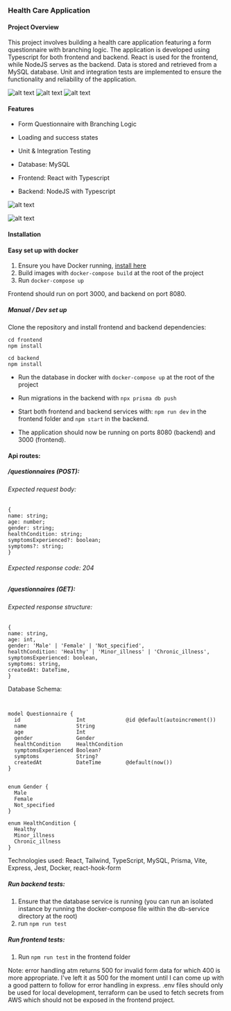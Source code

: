 ### Health Care Application

#### Project Overview

This project involves building a health care application featuring a form questionnaire with branching logic. The application is developed using Typescript for both frontend and backend. React is used for the frontend, while NodeJS serves as the backend. Data is stored and retrieved from a MySQL database. Unit and integration tests are implemented to ensure the functionality and reliability of the application.

![alt text](image-3.png)
![alt text](image-4.png)
![alt text](image-5.png)

#### Features

- Form Questionnaire with Branching Logic
- Loading and success states
- Unit & Integration Testing
- Database: MySQL

- Frontend: React with Typescript
- Backend: NodeJS with Typescript

![alt text](image-6.png)

![alt text](image-7.png)

#### Installation

#### Easy set up with docker

1. Ensure you have Docker running, [install here](https://www.docker.com/get-started/)
2. Build images with `docker-compose build` at the root of the project
3. Run `docker-compose up`

Frontend should run on port 3000, and backend on port 8080.

##### Manual / Dev set up

Clone the repository and install frontend and backend dependencies:

```
cd frontend
npm install
```

```
cd backend
npm install
```

- Run the database in docker with `docker-compose up` at the root of the project

- Run migrations in the backend with `npx prisma db push`

- Start both frontend and backend services with: `npm run dev` in the frontend folder and `npm start` in the backend.

- The application should now be running on ports 8080 (backend) and 3000 (frontend).

#### Api routes:

##### /questionnaires (POST):

###### Expected request body:

```
{
name: string;
age: number;
gender: string;
healthCondition: string;
symptomsExperienced?: boolean;
symptoms?: string;
}
```

###### Expected response code: 204

##### /questionnaires (GET):

###### Expected response structure:

```
{
name: string,
age: int,
gender: 'Male' | 'Female' | 'Not_specified',
healthCondition: 'Healthy' | 'Minor_illness' | 'Chronic_illness',
symptomsExperienced: boolean,
symptoms: string,
createdAt: DateTime,
}
```

Database Schema:

```


model Questionnaire {
  id                  Int             @id @default(autoincrement())
  name                String
  age                 Int
  gender              Gender
  healthCondition     HealthCondition
  symptomsExperienced Boolean?
  symptoms            String?
  createdAt           DateTime        @default(now())
}


enum Gender {
  Male
  Female
  Not_specified
}

enum HealthCondition {
  Healthy
  Minor_illness
  Chronic_illness
}

```

Technologies used:
React, Tailwind, TypeScript, MySQL, Prisma, Vite, Express, Jest, Docker, react-hook-form

##### Run backend tests:

1. Ensure that the database service is running (you can run an isolated instance by running the docker-compose file within the db-service directory at the root)
2. run `npm run test`

##### Run frontend tests:

1. Run `npm run test` in the frontend folder

Note: error handling atm returns 500 for invalid form data for which 400 is more appropriate. I've left it as 500 for the moment until I can come up with a good pattern to follow for error handling in express.
.env files should only be used for local development, terraform can be used to fetch secrets from AWS which should not be exposed in the frontend project.
